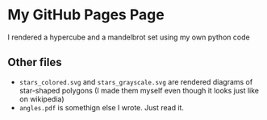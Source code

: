 # My GitHub Pages Page
I rendered a hypercube and a mandelbrot set using my own python code

## Other files
- `stars_colored.svg` and `stars_grayscale.svg` are rendered diagrams of star-shaped polygons (I made them myself even though it looks just like on wikipedia)
- `angles.pdf` is somethign else I wrote. Just read it.

